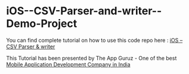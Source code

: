 iOS--CSV-Parser-and-writer--Demo-Project
========================================


You can find complete tutorial on how to use this code repo here : <a href="http://www.theappguruz.com/ios/ios-csv-parser-writer/">iOS – CSV Parser & writer</a>

This Tutorial has been presented by The App Guruz - One of the best <a href="http://www.theappguruz.com/mobile-application-development/">Mobile Application Development Company in India</a>
